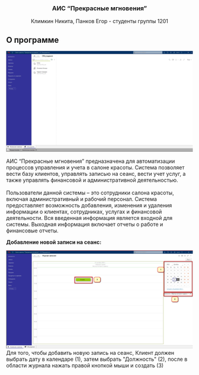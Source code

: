 

<h3 align="center">АИС “Прекрасные мгновения”</h3>
 <p align="center">
   Климкин Никита, Панков Егор - студенты группы 1201 </p>

## О программе

<img src="pictures/image.png" alt="Главное окно"/>

АИС “Прекрасные мгновения” предназначена для автоматизации процессов управления и учета в салоне красоты. Система позволяет вести базу клиентов, управлять записью на сеанс, вести учет услуг, а также управлять финансовой и административной деятельностью.<br /> <br />
Пользователи данной системы – это сотрудники салона красоты, включая административный и рабочий персонал. Система предоставляет возможность добавления, изменения и удаления информации о клиентах, сотрудниках, услугах и финансовой деятельности. Вся введенная информация является входной для системы. Выходная информация включает отчеты о работе и финансовые отчеты.

<b>Добавление новой записи на сеанс:</b> <br/>

<img src="pictures/image2(1).png" alt="Шаг 1"/>
Для того, чтобы добавить новую запись на сеанс, Клиент должен выбрать дату в календаре (1), затем выбрать "Должность" (2), после в области журнала нажать правой кнопкой мыши и создать (3)<br /> <br />

